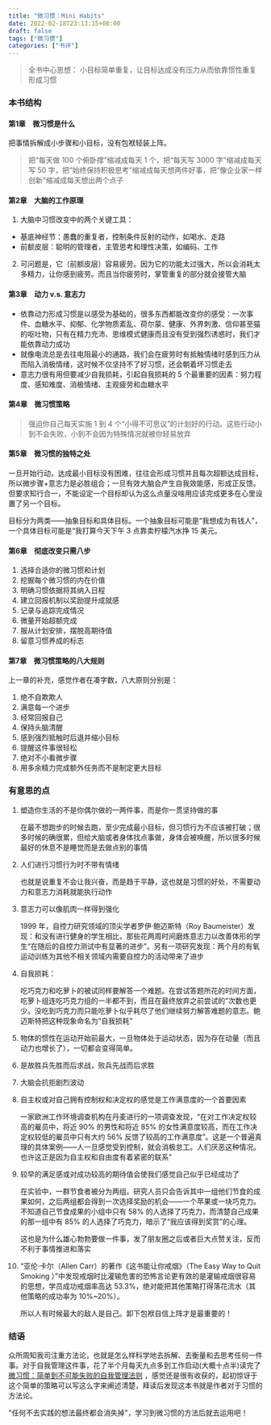 ```yaml
---
title: "微习惯：Mini Habits"
date: 2022-02-18T23:13:15+08:00
draft: false
tags: ["微习惯"]
categories: ["书评"]
---
```


> 全书中心思想：
> 小目标简单重复，让目标达成没有压力从而依靠惯性重复形成习惯

### 本书结构

#### 第1章　微习惯是什么
把事情拆解成小步骤和小目标，没有包袱轻装上阵。
> 把“每天做 100 个俯卧撑”缩减成每天 1 个，把“每天写 3000 字”缩减成每天写 50 字，把“始终保持积极思考”缩减成每天想两件好事，把“像企业家一样创新”缩减成每天想出两个点子

#### 第2章　大脑的工作原理
1. 大脑中习惯改变中的两个关键工具：
- 基底神经节：愚蠢的重复者，控制条件反射的动作，如喝水、走路
- 前额皮层：聪明的管理者，主管思考和理性决策，如编码、工作
2. 可问题是，它（前额皮层）容易疲劳。因为它的功能太过强大，所以会消耗太多精力，让你感到疲劳。而且当你疲劳时，掌管重复的部分就会接管大脑

#### 第3章　动力 v.s. 意志力
- 依靠动力形成习惯是以感受为基础的，很多东西都能改变你的感受：一次事件、血糖水平、抑郁、化学物质紊乱、荷尔蒙、健康、外界刺激、信仰甚至猫的呕吐物，只有在精力充沛、思维模式健康而且没有受到强烈诱惑时，我们才能依靠动力成功
- 就像电流总是去往电阻最小的通路，我们会在疲劳时有抵触情绪时感到压力从而陷入消极情绪，这时候不仅坚持不了好习惯，还会朝着坏习惯走去
- 意志力很有用但要减少自我损耗，引起自我损耗的 5 个最重要的因素：努力程度、感知难度、消极情绪、主观疲劳和血糖水平

  

#### 第4章　微习惯策略
> 强迫你自己每天实施 1 到 4 个“小得不可思议”的计划好的行动。这些行动小到不会失败，小到不会因为特殊情况就被你轻易放弃

#### 第5章　微习惯的独特之处
一旦开始行动，达成最小目标没有困难，往往会形成习惯并且每次超额达成目标，所以微步骤+意志力是必胜组合；一旦有效大脑会产生自我效能感，形成正反馈。但要求知行合一，不能设定一个目标却认为这么点量没啥用应该完成更多在心里设置了另一个目标。

目标分为两类——抽象目标和具体目标。一个抽象目标可能是“我想成为有钱人”，一个具体目标可能是“我打算今天下午 3 点靠卖柠檬汽水挣 15 美元。

#### 第6章　彻底改变只需八步
1. 选择合适你的微习惯和计划
2. 挖掘每个微习惯的内在价值
3. 明确习惯依据将其纳入日程
4. 建立回报机制以奖励提升成就感
5. 记录与追踪完成情况
6. 微量开始超额完成
7. 服从计划安排，摆脱高期待值
8. 留意习惯养成的标志

#### 第7章　微习惯策略的八大规则
上一章的补充，感觉作者在凑字数，八大原则分别是：
1. 绝不自欺欺人 
2. 满意每一个进步
3. 经常回报自己
4. 保持头脑清醒
5. 感到强烈抵触时后退并缩小目标
6. 提醒这件事很轻松
6. 绝对不小看微步骤
7. 用多余精力完成额外任务而不是制定更大目标


### 有意思的点

1. 塑造你生活的不是你偶尔做的一两件事，而是你一贯坚持做的事
    
    在最不想跑步的时候去跑，至少完成最小目标，但习惯行为不应该被打破；很多时候的确很累，但给大脑或者身体找点事做，身体会被唤醒，所以很多时候最好的休息不是睡觉而是去做点别的事情

3. 人们进行习惯行为时不带有情绪
   
    也就是说重复不会让我兴奋，而是趋于平静，这也就是习惯的好处，不需要动力和意志力消耗就能执行动作
4. 意志力可以像肌肉一样得到强化
   
    1999 年，自控力研究领域的顶尖学者罗伊·鲍迈斯特（Roy Baumeister）发现：和没有进行健身的学生相比，那些花两周时间磨炼意志力以改善体形的学生“在随后的自控力测试中有显著的进步”。另有一项研究发现：两个月的有氧运动训练为其他不相关领域内需要自控力的活动带来了进步
5. 自我损耗：
   
    吃巧克力和吃萝卜的被试同样要解答一个难题。在尝试答题所花的时间方面，吃萝卜组连吃巧克力组的一半都不到，而且在最终放弃之前尝试的“次数也更少。没吃到巧克力而只能吃萝卜似乎耗尽了他们继续努力解答难题的意志。鲍迈斯特把这种现象命名为“自我损耗”
6. 物体的惯性在运动开始前最大，一旦物体处于运动状态，因为存在动量（而且动力也增长了），一切都会变得简单。
7. 是故胜兵先胜而后求战，败兵先战而后求胜
8. 大脑会抗拒剧烈波动
9. 自主权或对自己拥有控制权和决定权的感觉是工作满意度的一个首要因素

   一家欧洲工作环境调查机构在丹麦进行的一项调查发现，“在对工作决定权较高的雇员中，将近 90% 的男性和将近 85% 的女性满意度较高，而在工作决定权较低的雇员中只有大约 56% 反馈了较高的工作满意度”。这是一个普遍真理的具体案例——人一旦感觉受到控制，就会消极怠工。人们厌恶这种情况。也许这正是因为自主权和自由度有着紧密的联系”
10. 较早的满足感或对成功较高的期待值会使我们感觉自己似乎已经成功了
    
    在实验中，一群节食者被分为两组。研究人员只会告诉其中一组他们节食的成果如何，之后两组都会得到一次选择奖励的机会——一个苹果或一块巧克力。不知道自己节食成果的小组中只有 58% 的人选择了巧克力，而清楚自己成果的那一组中有 85% 的人选择了巧克力，暗示了“我应该得到奖赏”的心理。
    
    这也是为什么雄心勃勃要做一件事，发了朋友圈之后或者巨大点赞关注，反而不利于事情推进和落实
11. “亚伦·卡尔（Allen Carr）的著作《这书能让你戒烟》（The Easy Way to Quit Smoking ）”中发现戒烟时比灌输危害的恐怖言论更有效的是灌输戒烟很容易的思想，学员成功戒烟率高达 53.3%，绝对能把其他策略打得落花流水（其他策略的成功率为 10%~20%）。

    所以人有时候最大的敌人是自己。卸下包袱自信上阵才是最重要的！

### 结语
众所周知我司注重方法论，也就是怎么样科学地去拆解、去衡量和去思考任何一件事。对于自我管理这件事，花了半个月每天九点多到工作启动(大概十点半)读完了 [微习惯：简单到不可能失败的自我管理法则](https://book.douban.com/subject/26877306/) ，感觉还是很有收获的，起初惊讶于这个简单的策略可以写这么字来阐述清楚，拜读后发现这本书就是作者对于习惯的方法论。

"任何不去实践的想法最终都会消失掉"，学习到微习惯的方法后就去运用吧！
